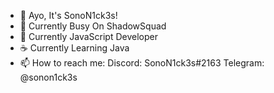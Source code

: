 - 👋 Ayo, It's SonoN1ck3s!
- 👀 Currently Busy On ShadowSquad
- 🌱 Currently JavaScript Developer
- ☕ Currently Learning Java
- 📫 How to reach me: Discord: SonoN1ck3s#2163 Telegram: @sonon1ck3s
